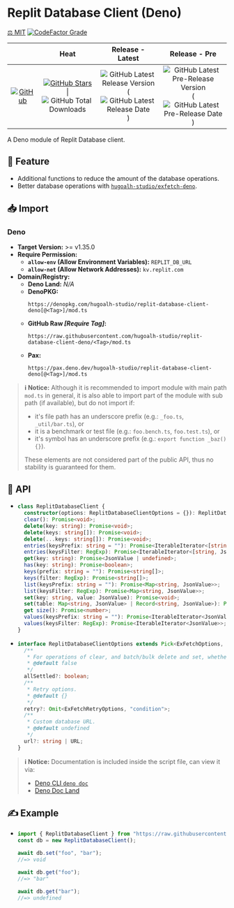 # Replit Database Client (Deno)

[⚖️ MIT](./LICENSE.md)
[![CodeFactor Grade](https://img.shields.io/codefactor/grade/github/hugoalh-studio/replit-database-client-deno?label=Grade&logo=codefactor&logoColor=ffffff&style=flat-square "CodeFactor Grade")](https://www.codefactor.io/repository/github/hugoalh-studio/replit-database-client-deno)

|  | **Heat** | **Release - Latest** | **Release - Pre** |
|:-:|:-:|:-:|:-:|
| [![GitHub](https://img.shields.io/badge/GitHub-181717?logo=github&logoColor=ffffff&style=flat-square "GitHub")](https://github.com/hugoalh-studio/replit-database-client-deno) | [![GitHub Stars](https://img.shields.io/github/stars/hugoalh-studio/replit-database-client-deno?label=&logoColor=ffffff&style=flat-square "GitHub Stars")](https://github.com/hugoalh-studio/replit-database-client-deno/stargazers) \| ![GitHub Total Downloads](https://img.shields.io/github/downloads/hugoalh-studio/replit-database-client-deno/total?label=&style=flat-square "GitHub Total Downloads") | ![GitHub Latest Release Version](https://img.shields.io/github/release/hugoalh-studio/replit-database-client-deno?sort=semver&label=&style=flat-square "GitHub Latest Release Version") (![GitHub Latest Release Date](https://img.shields.io/github/release-date/hugoalh-studio/replit-database-client-deno?label=&style=flat-square "GitHub Latest Release Date")) | ![GitHub Latest Pre-Release Version](https://img.shields.io/github/release/hugoalh-studio/replit-database-client-deno?include_prereleases&sort=semver&label=&style=flat-square "GitHub Latest Pre-Release Version") (![GitHub Latest Pre-Release Date](https://img.shields.io/github/release-date-pre/hugoalh-studio/replit-database-client-deno?label=&style=flat-square "GitHub Latest Pre-Release Date")) |

A Deno module of Replit Database client.

## 🌟 Feature

- Additional functions to reduce the amount of the database operations.
- Better database operations with [`hugoalh-studio/exfetch-deno`](https://github.com/hugoalh-studio/exfetch-deno).

## 📥 Import

### Deno

- **Target Version:** >= v1.35.0
- **Require Permission:**
  - **`allow-env` (Allow Environment Variables):** `REPLIT_DB_URL`
  - **`allow-net` (Allow Network Addresses):** `kv.replit.com`
- **Domain/Registry:**
  - **Deno Land:** *N/A*
  - **DenoPKG:**
    ```
    https://denopkg.com/hugoalh-studio/replit-database-client-deno[@<Tag>]/mod.ts
    ```
  - **GitHub Raw *\[Require Tag\]*:**
    ```
    https://raw.githubusercontent.com/hugoalh-studio/replit-database-client-deno/<Tag>/mod.ts
    ```
  - **Pax:**
    ```
    https://pax.deno.dev/hugoalh-studio/replit-database-client-deno[@<Tag>]/mod.ts
    ```

> **ℹ️ Notice:** Although it is recommended to import module with main path `mod.ts` in general, it is also able to import part of the module with sub path (if available), but do not import if:
>
> - it's file path has an underscore prefix (e.g.: `_foo.ts`, `_util/bar.ts`), or
> - it is a benchmark or test file (e.g.: `foo.bench.ts`, `foo.test.ts`), or
> - it's symbol has an underscore prefix (e.g.: `export function _baz() {}`).
>
> These elements are not considered part of the public API, thus no stability is guaranteed for them.

## 🧩 API

- ```ts
  class ReplitDatabaseClient {
    constructor(options: ReplitDatabaseClientOptions = {}): ReplitDatabaseClient;
    clear(): Promise<void>;
    delete(key: string): Promise<void>;
    delete(keys: string[]): Promise<void>;
    delete(...keys: string[]): Promise<void>;
    entries(keysPrefix: string = ""): Promise<IterableIterator<[string, JsonValue]>>;
    entries(keysFilter: RegExp): Promise<IterableIterator<[string, JsonValue]>>;
    get(key: string): Promise<JsonValue | undefined>;
    has(key: string): Promise<boolean>;
    keys(prefix: string = ""): Promise<string[]>;
    keys(filter: RegExp): Promise<string[]>;
    list(keysPrefix: string = ""): Promise<Map<string, JsonValue>>;
    list(keysFilter: RegExp): Promise<Map<string, JsonValue>>;
    set(key: string, value: JsonValue): Promise<void>;
    set(table: Map<string, JsonValue> | Record<string, JsonValue>): Promise<void>;
    get size(): Promise<number>;
    values(keysPrefix: string = ""): Promise<IterableIterator<JsonValue>>;
    values(keysFilter: RegExp): Promise<IterableIterator<JsonValue>>;
  }
  ```
- ```ts
  interface ReplitDatabaseClientOptions extends Pick<ExFetchOptions, "event" | "timeout"> {
    /**
     * For operations of clear, and batch/bulk delete and set, whether to await for all of the operations are all settled (resolved or rejected) instead of ignore remain operations when any of the operation is rejected.
     * @default false
     */
    allSettled?: boolean;
    /**
     * Retry options.
     * @default {}
     */
    retry?: Omit<ExFetchRetryOptions, "condition">;
    /**
     * Custom database URL.
     * @default undefined
     */
    url?: string | URL;
  }
  ```

> **ℹ️ Notice:** Documentation is included inside the script file, can view it via:
>
> - [Deno CLI `deno doc`](https://deno.land/manual/tools/documentation_generator)
> - [Deno Doc Land](https://doc.deno.land)

## ✍️ Example

- ```ts
  import { ReplitDatabaseClient } from "https://raw.githubusercontent.com/hugoalh-studio/replit-database-client-deno/main/mod.ts";
  const db = new ReplitDatabaseClient();
  
  await db.set("foo", "bar");
  //=> void
  
  await db.get("foo");
  //=> "bar"
  
  await db.get("bar");
  //=> undefined
  ```
